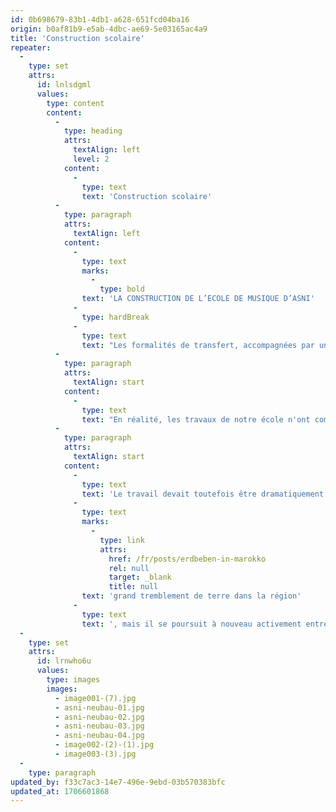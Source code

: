 ```yaml
---
id: 0b698679-83b1-4db1-a628-651fcd04ba16
origin: b0af81b9-e5ab-4dbc-ae69-5e03165ac4a9
title: 'Construction scolaire'
repeater:
  -
    type: set
    attrs:
      id: lnlsdgml
      values:
        type: content
        content:
          -
            type: heading
            attrs:
              textAlign: left
              level: 2
            content:
              -
                type: text
                text: 'Construction scolaire'
          -
            type: paragraph
            attrs:
              textAlign: left
            content:
              -
                type: text
                marks:
                  -
                    type: bold
                text: 'LA CONSTRUCTION DE L’ECOLE DE MUSIQUE D’ASNI'
              -
                type: hardBreak
              -
                type: text
                text: "Les formalités de transfert, accompagnées par un notaire marocain, prendront encore un certain temps, si bien que nous pensions pouvoir commencer la construction de l'école de musique début 2020."
          -
            type: paragraph
            attrs:
              textAlign: start
            content:
              -
                type: text
                text: "En réalité, les travaux de notre école n'ont commencé qu'en mai 2023, la Corona et la crise germano-marocaine autour du Sahara occidental nous ayant encore retardés. Entre-temps, nous nous sommes mis au travail, comme le montrent les photos suivantes !"
          -
            type: paragraph
            attrs:
              textAlign: start
            content:
              -
                type: text
                text: 'Le travail devait toutefois être dramatiquement interrompu par le '
              -
                type: text
                marks:
                  -
                    type: link
                    attrs:
                      href: /fr/posts/erdbeben-in-marokko
                      rel: null
                      target: _blank
                      title: null
                text: 'grand tremblement de terre dans la région'
              -
                type: text
                text: ', mais il se poursuit à nouveau activement entre-temps !'
  -
    type: set
    attrs:
      id: lrnwho6u
      values:
        type: images
        images:
          - image001-(7).jpg
          - asni-neubau-01.jpg
          - asni-neubau-02.jpg
          - asni-neubau-03.jpg
          - asni-neubau-04.jpg
          - image002-(2)-(1).jpg
          - image003-(3).jpg
  -
    type: paragraph
updated_by: f33c7ac3-14e7-496e-9ebd-03b570383bfc
updated_at: 1706601868
---
```

